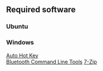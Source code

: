 ## Required software

### Ubuntu

### Windows

[Auto Hot Key](https://www.autohotkey.com/) \
[Bluetooth Command Line Tools](https://bluetoothinstaller.com/bluetooth-command-line-tools)
[7-Zip](https://7-zip.org.pl/)
